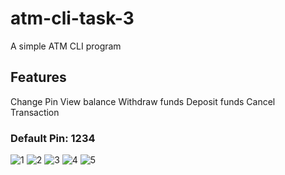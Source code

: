 # atm-cli-task-3
A simple ATM CLI program

## Features
Change Pin 
View balance
Withdraw funds
Deposit funds
Cancel Transaction

### Default Pin: 1234

![1](https://user-images.githubusercontent.com/88377103/197717366-c3977b2a-c0f8-48c2-be7a-8e0341d08a67.png)
![2](https://user-images.githubusercontent.com/88377103/197717426-1bcff3c4-d286-4bcf-8fe0-42997231eec4.png)
![3](https://user-images.githubusercontent.com/88377103/197717447-a1df3626-633e-46c8-b2a2-0a0da9601130.png)
![4](https://user-images.githubusercontent.com/88377103/197717495-d141439e-0e67-4afb-bc75-d097b326248b.png)
![5](https://user-images.githubusercontent.com/88377103/197717516-890104b6-6d2d-4feb-8fbf-0fd5657082cd.png)
